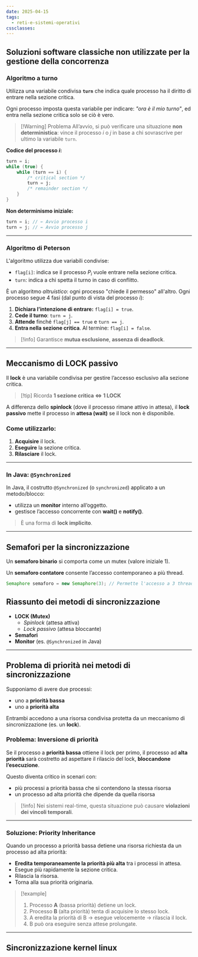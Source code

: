 ```yaml
---
date: 2025-04-15
tags:
  - reti-e-sistemi-operativi
cssclasses:
---
```


## Soluzioni software classiche **non** utilizzate per la gestione della concorrenza

### Algoritmo a turno

Utilizza una variabile condivisa **`turn`** che indica quale processo ha il diritto di entrare nella sezione critica.

Ogni processo imposta questa variabile per indicare: *"ora è il mio turno"*, ed entra nella sezione critica solo se ciò è vero.

> [!Warning] Problema
> All’avvio, si può verificare una situazione **non deterministica**: vince il processo $i$ o $j$ in base a chi sovrascrive per ultimo la variabile `turn`.

**Codice del processo $i$:**
```c
turn = i;
while (true) {
    while (turn == i) {
        /* critical section */
        turn = j;
        /* remainder section */
    }
}
```

**Non determinismo iniziale:**
```c
turn = i; // ← Avvio processo i
turn = j; // ← Avvio processo j
```
---
### Algoritmo di Peterson

L'algoritmo utilizza due variabili condivise:

- `flag[i]`: indica se il processo $P_i$ vuole entrare nella sezione critica.
- `turn`: indica a chi spetta il turno in caso di conflitto.

È un algoritmo *altruistico*: ogni processo "chiede il permesso" all'altro. Ogni processo segue 4 fasi (dal punto di vista del processo $i$):

1. **Dichiara l’intenzione di entrare:** `flag[i] = true`.
2. **Cede il turno**: `turn = j`.
3. **Attende** finché `flag[j] == true` e `turn == j`.
4. **Entra nella sezione critica**. Al termine: `flag[i] = false`.

> [!info]
> Garantisce **mutua esclusione**, **assenza di deadlock**.

---

## Meccanismo di **LOCK passivo**

Il **lock** è una variabile condivisa per gestire l’accesso esclusivo alla sezione critica.

> [!tip] Ricorda
> **1 sezione critica $\iff$ 1 LOCK**

A differenza dello **spinlock** (dove il processo rimane attivo in attesa), il **lock passivo** mette il processo in **attesa (wait)** se il lock non è disponibile.

### Come utilizzarlo:

1. **Acquisire** il lock.
2. **Eseguire** la sezione critica.
3. **Rilasciare** il lock.

---

### In Java: `@Synchronized`

In Java, il costrutto `@Synchronized` (o `synchronized`) applicato a un metodo/blocco:

- utilizza un **monitor** interno all’oggetto.
- gestisce l’accesso concorrente con **wait()** e **notify()**.

> È una forma di **lock implicito**.

---
## Semafori per la sincronizzazione

Un **semaforo binario** si comporta come un mutex (valore iniziale 1).

Un **semaforo contatore** consente l’accesso contemporaneo a più thread.

```java
Semaphore semaforo = new Semaphore(3); // Permette l'accesso a 3 thread contemporaneamente
```
## Riassunto dei metodi di sincronizzazione

- **LOCK (Mutex)**
  - *Spinlock* (attesa attiva)
  - *Lock passivo* (attesa bloccante)
- **Semafori**
- **Monitor** (es. `@Synchronized` in Java)

---
## Problema di priorità nei metodi di sincronizzazione

Supponiamo di avere due processi:
- uno a **priorità bassa**
- uno a **priorità alta**

Entrambi accedono a una risorsa condivisa protetta da un meccanismo di sincronizzazione (es. un **lock**).

### Problema: **Inversione di priorità**

Se il processo a **priorità bassa** ottiene il lock per primo, il processo ad **alta priorità** sarà costretto ad aspettare il rilascio del lock, **bloccandone l’esecuzione**.

Questo diventa critico in scenari con:
- più processi a priorità bassa che si contendono la stessa risorsa
- un processo ad alta priorità che dipende da quella risorsa

> [!info]
> Nei sistemi real-time, questa situazione può causare **violazioni dei vincoli temporali**.

---

### Soluzione: **Priority Inheritance**

Quando un processo a priorità bassa detiene una risorsa richiesta da un processo ad alta priorità:

- **Eredita temporaneamente la priorità più alta** tra i processi in attesa.
- Esegue più rapidamente la sezione critica.
- Rilascia la risorsa.
- Torna alla sua priorità originaria.


> [!example]
> 1. Processo **A** (bassa priorità) detiene un lock.
> 2. Processo **B** (alta priorità) tenta di acquisire lo stesso lock.
> 3. A eredita la priorità di B → esegue velocemente → rilascia il lock.
> 4. B può ora eseguire senza attese prolungate.

---

## Sincronizzazione kernel linux